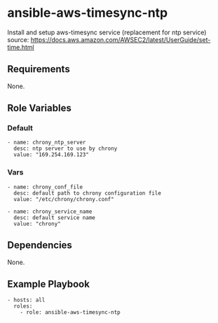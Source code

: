 # ansible-aws-timesync-ntp #

Install and setup aws-timesync service (replacement for ntp service) <br />
source: https://docs.aws.amazon.com/AWSEC2/latest/UserGuide/set-time.html

## Requirements ##

None.

## Role Variables ##

### Default ###

    - name: chrony_ntp_server
      desc: ntp server to use by chrony
      value: "169.254.169.123"

### Vars ###

    - name: chrony_conf_file
      desc: default path to chrony configuration file
      value: "/etc/chrony/chrony.conf"

    - name: chrony_service_name
      desc: default service name
      value: "chrony"

## Dependencies ##

None.

## Example Playbook ##

    - hosts: all
      roles:
        - role: ansible-aws-timesync-ntp
